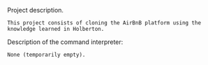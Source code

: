 Project description.

	This project consists of cloning the AirBnB platform using the knowledge learned in Holberton.

Description of the command interpreter:

	None (temporarily empty).
